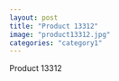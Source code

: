 ```yaml
---
layout: post
title: "Product 13312"
image: "product13312.jpg"
categories: "category1"
---
```

Product 13312
